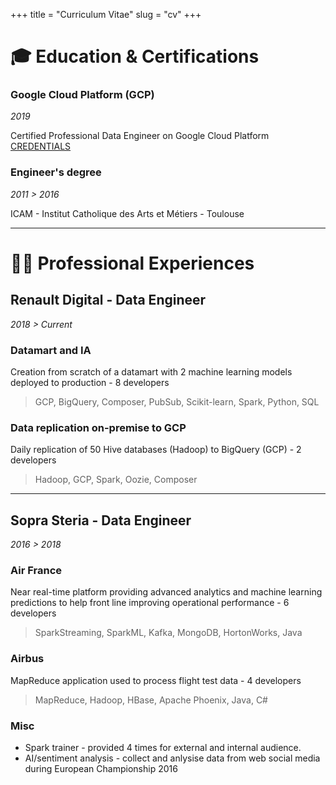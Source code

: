 +++
title = "Curriculum Vitae"
slug = "cv"
+++

# 🎓 Education & Certifications 

### Google Cloud Platform (GCP)
*2019*

Certified Professional Data Engineer on Google Cloud Platform [CREDENTIALS](https://www.credential.net/sdui5mmo)

### Engineer's degree
*2011 > 2016*

ICAM - Institut Catholique des Arts et Métiers - Toulouse
___
# 👨‍💻 Professional Experiences 

##  Renault Digital - Data Engineer

*2018 > Current*
### Datamart and IA
Creation from scratch of a datamart with 2 machine learning models deployed to production - 8 developers

> GCP, BigQuery, Composer, PubSub, Scikit-learn, Spark, Python, SQL

### Data replication on-premise to GCP
Daily replication of 50 Hive databases (Hadoop) to BigQuery (GCP) - 2 developers

> Hadoop, GCP, Spark, Oozie, Composer

___
## Sopra Steria - Data Engineer

*2016 > 2018*

### Air France
Near real-time platform providing advanced analytics and machine learning predictions to help front line improving operational performance - 6 developers

> SparkStreaming, SparkML, Kafka, MongoDB, HortonWorks, Java

### Airbus
MapReduce application used to process flight test data - 4 developers

> MapReduce, Hadoop, HBase, Apache Phoenix, Java, C#

### Misc
* Spark trainer - provided 4 times for external and internal audience.
* AI/sentiment analysis - collect and anlysise data from web social media during European Championship 2016